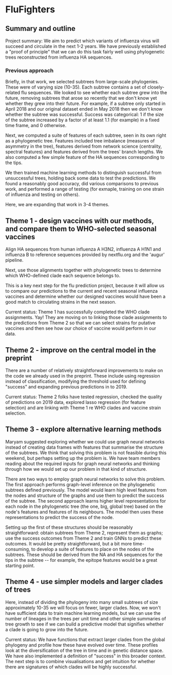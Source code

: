 # FluFighters

## Summary and outline
Project summary: We aim to predict which variants of influenza virus will succeed and circulate in the next 1-2 years. 
We have previously established a "proof of principle" that we can do this task fairly well using phylogenetic trees reconstructed from influenza HA sequences.

### Previous approach
Briefly, in that work, we selected subtrees from large-scale phylogenies. These were of varying size (10-35). Each subtree contains a set of closely-related flu sequences. We looked to see whether each subtree grew into the future, removing subtrees that arose so recently that we don't know yet whether they grew into their future. For example, if a subtree only started in April 2018 and our original dataset ended in May 2018 then we don't know whether the subtree was successful. Success was categorical: 1 if the size of the subtree increased by a factor of at least 1.1 (for example) in a fixed time frame, and 0 otherwise. 

Next, we computed a suite of features of each subtree, seen in its own right as a phylogenetic tree. Features included tree imbalance (measures of asymmetry in the tree), features derived from network science (centrality, spectral features) and features derived from the trees' branch lengths. We also computed a few simple feature of the HA sequences corresponding to the tips. 

We then trained machine learning methods to distinguish successful from unsuccessful trees, holding back some data to test the predictions. We found a reasonably good accuracy, did various comparisons to previous work, and performed a range of testing (for exmaple, training on one strain of influenza and testing on others). 

Here, we are expanding that work in 3-4 themes. 

## Theme 1 - design vaccines with our methods, and compare them to WHO-selected seasonal vaccines

Align HA sequences from human influenza A H3N2, influenza A H1N1 and influenza B to reference sequences provided by nextflu.org and the 'augur' pipeline. 

Next, use those alignments together with phylogenetic trees to determine which WHO-defined clade each sequence belongs to. 

This is a key next step for the flu prediction project, because it will allow us to compare our predictions to the current and recent seasonal influenza vaccines and determine whether our designed vaccines would have been a good match to circulating strains in the next season.

Current status: Theme 1 has successfully completed the WHO clade assignments. Yay! They are moving on to linking those clade assignments to the predictions from Theme 2 so that we can select strains for putative vaccines and then see how our choice of vaccine would perform in our data. 

## Theme 2 - improve on the central model in the preprint 

There are a number of relatively straightforward improvements to make on the code we already used in the preprint. These include using regression instead of classification, modifying the threshold used for defining "success" and expanding previous predictions in to 2019. 

Current status: Theme 2 folks have tested regression, checked the quality of predictions on 2019 data, explored lasso regression (for feature selection) and are linking with Theme 1 re WHO clades and vaccine strain selection. 

## Theme 3 - explore alternative learning methods 

Maryam suggested exploring whether we could use graph neural networks instead of creating data frames with features that summarise the structure of the subtrees. We think that solving this problem is not feasible during this weekend, but perhaps setting up the problem is. We have team members reading about the required inputs for graph neural networks and thinking through how we would set up our problem in that kind of structure. 

There are two ways to employ graph neural networks to solve this problem. The first approach performs graph-level inference on the phylogenetic subtrees defined previously. The model would learn high level features from the nodes and structure of the graphs and use them to predict the success of the subtree.  The second approach learns higher level representations for each node in the phylogenetic tree (the one, big, global tree) based on the node's features and features of its neighbours. The model then uses these representations to predict the success of the node.

Setting up the first of these structures should be reasonably straightforward: obtain subtrees from Theme 2, represent them as graphs; use the success outcomes from Theme 2 and train GNNs to predict these outcomes. It would be pretty straightforward, but a bit more time-consuming, to develop a suite of features to place on the nodes of the subtrees. These should be derived from the NA and HA sequences for the tips in the subtree -- for example, the epitope features would be a great starting point. 

## Theme 4 - use simpler models and larger clades of trees 

Here, instead of dividing the phylogeny into many small subtrees of size approximately 10-35 we will focus on fewer, larger clades. Now, we won't have sufficient data to train machine learning models, but we can use the number of lineages in the trees per unit time and other simple summaries of tree growth to see if we can build a predictive model that signifies whether a clade is going to grow into the future. 

Current status: We have functions that extract larger clades from the global phylogeny and profile how these have evolved over time. These profiles look at the diversification of the tree in time and in genetic distance space. We have also implemented a definition of "success" in this broader context. The next step is to combine visualisations and get intuition for whether there are signatures of which clades will be highly successful. 


